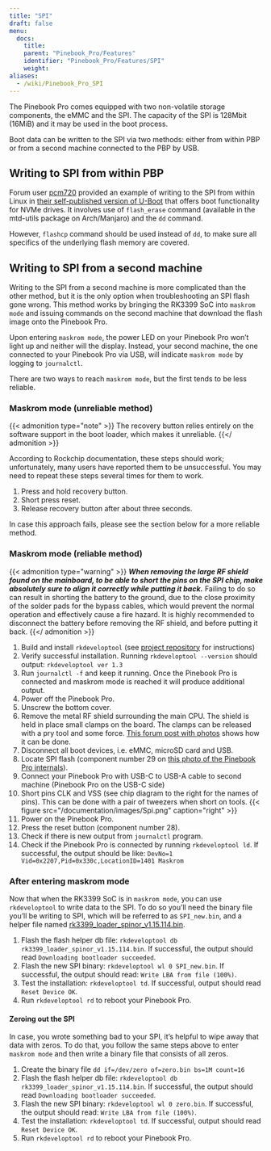 ```yaml
---
title: "SPI"
draft: false
menu:
  docs:
    title:
    parent: "Pinebook_Pro/Features"
    identifier: "Pinebook_Pro/Features/SPI"
    weight:
aliases:
  - /wiki/Pinebook_Pro_SPI
---
```


The Pinebook Pro comes equipped with two non-volatile storage components, the eMMC and the SPI. The capacity of the SPI is 128Mbit (16MiB) and it may be used in the boot process.

Boot data can be written to the SPI via two methods: either from within PBP or from a second machine connected to the PBP by USB.

## Writing to SPI from within PBP

Forum user [pcm720](https://forum.pine64.org/member.php?action=profile&uid=15527) provided an example of writing to the SPI from within Linux in [their self-published version of U-Boot](https://github.com/pcm720/u-boot-build-scripts/releases) that offers boot functionality for NVMe drives. It involves use of `flash_erase` command (available in the mtd-utils package on Arch/Manjaro) and the `dd` command.

However, `flashcp` command should be used instead of `dd`, to make sure all specifics of the underlying flash memory are covered.

## Writing to SPI from a second machine

Writing to the SPI from a second machine is more complicated than the other method, but it is the only option when troubleshooting an SPI flash gone wrong. This method works by bringing the RK3399 SoC into `maskrom mode` and issuing commands on the second machine that download the flash image onto the Pinebook Pro.

Upon entering `maskrom mode`, the power LED on your Pinebook Pro won’t light up and neither will the display. Instead, your second machine, the one connected to your Pinebook Pro via USB, will indicate `maskrom mode` by logging to `journalctl`.

There are two ways to reach `maskrom mode`, but the first tends to be less reliable.

### Maskrom mode (unreliable method)

{{< admonition type="note" >}}
 The recovery button relies entirely on the software support in the boot loader, which makes it unreliable.
{{</ admonition >}}

According to Rockchip documentation, these steps should work; unfortunately, many users have reported them to be unsuccessful. You may need to repeat these steps several times for them to work.

1. Press and hold recovery button.
2. Short press reset.
3. Release recovery button after about three seconds.

In case this approach fails, please see the section below for a more reliable method.

### Maskrom mode (reliable method)

{{< admonition type="warning" >}}
 ***When removing the large RF shield found on the mainboard, to be able to short the pins on the SPI chip, make absolutely sure to align it correctly while putting it back.***  Failing to do so can result in shorting the battery to the ground, due to the close proximity of the solder pads for the bypass cables, which would prevent the normal operation and effectively cause a fire hazard.  It is highly recommended to disconnect the battery before removing the RF shield, and before putting it back.
{{</ admonition >}}

1. Build and install `rkdeveloptool` (see [project repository](https://github.com/rockchip-linux/rkdeveloptool) for instructions)
2. Verify successful installation. Running `rkdeveloptool --version` should output: `rkdeveloptool ver 1.3`
3. Run `journalctl -f` and keep it running. Once the Pinebook Pro is connected and maskrom mode is reached it will produce additional output.
4. Power off the Pinebook Pro.
5. Unscrew the bottom cover.
6. Remove the metal RF shield surrounding the main CPU. The shield is held in place small clamps on the board. The clamps can be released with a pry tool and some force. [This forum post with photos](https://forum.pine64.org/showthread.php?tid=11073&pid=75096#pid75096) shows how it can be done.
7. Disconnect all boot devices, i.e. eMMC, microSD card and USB.
8. Locate SPI flash (component number 29 on [this photo of the Pinebook Pro internals](https://wiki.pine64.org/images/4/45/PBPL_S.jpg)).
9. Connect your Pinebook Pro with USB-C to USB-A cable to second machine (Pinebook Pro on the USB-C side)
10. Short pins CLK and VSS (see chip diagram to the right for the names of pins). This can be done with a pair of tweezers when short on tools. {{< figure src="/documentation/images/Spi.png" caption="right" >}}
11. Power on the Pinebook Pro.
12. Press the reset button (component number 28).
13. Check if there is new output from `journalctl` program.
14. Check if the Pinebook Pro is connected by running `rkdeveloptool ld`. If successful, the output should be like: `DevNo=1 Vid=0x2207,Pid=0x330c,LocationID=1401 Maskrom`

### After entering maskrom mode

Now that when the RK3399 SoC is in `maskrom mode`, you can use `rkdeveloptool` to write data to the SPI. To do so you’ll need the binary file you’ll be writing to SPI, which will be referred to as `SPI_new.bin`, and a helper file named [rk3399_loader_spinor_v1.15.114.bin](https://dl.radxa.com/rockpi4/images/loader/spi/rk3399_loader_spinor_v1.15.114.bin).

1. Flash the flash helper db file: `rkdeveloptool db rk3399_loader_spinor_v1.15.114.bin`. If successful, the output should read `Downloading bootloader succeeded`.
2. Flash the new SPI binary: `rkdeveloptool wl 0 SPI_new.bin`. If successful, the output should read: `Write LBA from file (100%)`.
3. Test the installation: `rkdeveloptool td`. If successful, output should read `Reset Device OK`.
4. Run `rkdeveloptool rd` to reboot your Pinebook Pro.

#### Zeroing out the SPI

In case, you wrote something bad to your SPI, it’s helpful to wipe away that data with zeros. To do that, you follow the same steps above to enter `maskrom mode` and then write a binary file that consists of all zeros.

1. Create the binary file `dd if=/dev/zero of=zero.bin bs=1M count=16`
2. Flash the flash helper db file: `rkdeveloptool db rk3399_loader_spinor_v1.15.114.bin`. If successful, the output should read `Downloading bootloader succeeded`.
3. Flash the new SPI binary: `rkdeveloptool wl 0 zero.bin`. If successful, the output should read: `Write LBA from file (100%)`.
4. Test the installation: `rkdeveloptool td`. If successful, output should read `Reset Device OK`.
5. Run `rkdeveloptool rd` to reboot your Pinebook Pro.
